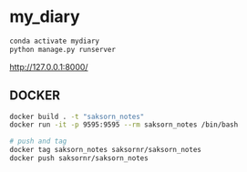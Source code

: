 # my_diary

```bash
conda activate mydiary
python manage.py runserver
```

http://127.0.0.1:8000/

## DOCKER
```bash
docker build . -t "saksorn_notes"
docker run -it -p 9595:9595 --rm saksorn_notes /bin/bash

# push and tag
docker tag saksorn_notes saksornr/saksorn_notes
docker push saksornr/saksorn_notes
```